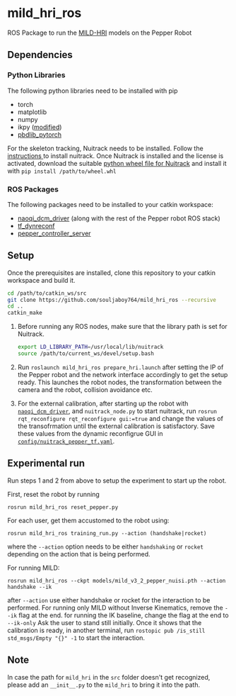 # mild_hri_ros

ROS Package to run the [MILD-HRI](https://sites.google.com/view/mild-hri) models on the Pepper Robot

## Dependencies

### Python Libraries

The following python libraries need to be installed with pip

- torch
- matplotlib
- numpy
- ikpy ([modified](https://github.com/souljaboy764/ikpy))
- [pbdlib_pytorch](https://git.ias.informatik.tu-darmstadt.de/prasad/pbdlib-torch)

For the skeleton tracking, Nuitrack needs to be installed. Follow the [instructions ](https://github.com/3DiVi/nuitrack-sdk/blob/master/doc/Install.md) to install nuitrack. Once Nuitrack is installed and the license is activated, download the suitable [python wheel file for Nuitrack](https://github.com/3DiVi/nuitrack-sdk/tree/master/PythonNuitrack-beta/pip_packages/dist) and install it with `pip install /path/to/wheel.whl`

### ROS Packages

The following packages need to be installed to your catkin workspace:

- [naoqi_dcm_driver](https://github.com/souljaboy764/naoqi_dcm_driver) (along with the rest of the Pepper robot ROS stack)
- [tf_dynreconf](https://github.com/souljaboy764/tf_dynreconf)
- [pepper_controller_server](https://github.com/souljaboy764/pepper_controller_server)

## Setup

Once the prerequisites are installed, clone this repository to your catkin workspace and build it.

```bash
cd /path/to/catkin_ws/src
git clone https://github.com/souljaboy764/mild_hri_ros --recursive
cd ..
catkin_make
```

1. Before running any ROS nodes, make sure that the library path is set for Nuitrack.

    ```bash
    export LD_LIBRARY_PATH=/usr/local/lib/nuitrack
    source /path/to/current_ws/devel/setup.bash
    ```

2. Run `roslaunch mild_hri_ros prepare_hri.launch` after setting the IP of the Pepper robot and the network interface accordingly to get the setup ready. This launches the robot nodes, the transformation between the camera and the robot, collision avoidance etc.

3. For the external calibration, after starting up the robot with [`naoqi_dcm_driver`](https://github.com/souljaboy764/naoqi_dcm_driver), and `nuitrack_node.py` to start nuitrack, run `rosrun rqt_reconfigure rqt_reconfigure gui:=true` and change the values of the transofrmation until the external calibration is satisfactory. Save these values from the dynamic reconfigrue GUI in [`config/nuitrack_pepper_tf.yaml`](config/nuitrack_pepper_tf.yaml).

## Experimental run

Run steps 1 and 2 from above to setup the experiment to start up the robot.

First, reset the robot by running

`rosrun mild_hri_ros reset_pepper.py`

For each user, get them accustomed to the robot using:

`rosrun mild_hri_ros training_run.py --action (handshake|rocket)`

where the `--action` option needs to be either `handshaking` or `rocket` depending on the action that is being performed.

For running MILD:

`rosrun mild_hri_ros --ckpt models/mild_v3_2_pepper_nuisi.pth --action handshake --ik`

after `--action` use either handshake or rocket for the interaction to be performed. For running only MILD without Inverse Kinematics, remove the `--ik` flag at the end. for running the IK baseline, change the flag at the end to `--ik-only`
Ask the user to stand still initially. Once it shows that the calibration is ready, in another terminal, run `rostopic pub /is_still std_msgs/Empty "{}" -1` to start the interaction.

## Note

In case the path for `mild_hri` in the `src` folder doesn't get recognized, please add an `__init__.py` to the `mild_hri` to bring it into the path.
